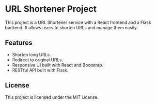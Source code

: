 # URL Shortener Project

This project is a URL Shortener service with a React frontend and a Flask backend. It allows users to shorten URLs and manage them easily.

## Features

- Shorten long URLs.
- Redirect to original URLs.
- Responsive UI built with React and Bootstrap.
- RESTful API built with Flask.

## License

This project is licensed under the MIT License.

